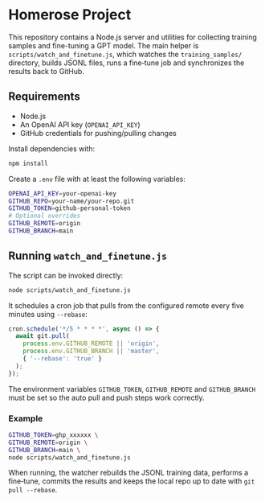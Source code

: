 # Homerose Project

This repository contains a Node.js server and utilities for collecting training samples and fine-tuning a GPT model.  The main helper is `scripts/watch_and_finetune.js`, which watches the `training_samples/` directory, builds JSONL files, runs a fine‑tune job and synchronizes the results back to GitHub.

## Requirements

- Node.js
- An OpenAI API key (`OPENAI_API_KEY`)
- GitHub credentials for pushing/pulling changes

Install dependencies with:

```bash
npm install
```

Create a `.env` file with at least the following variables:

```bash
OPENAI_API_KEY=your-openai-key
GITHUB_REPO=your-name/your-repo.git
GITHUB_TOKEN=github-personal-token
# Optional overrides
GITHUB_REMOTE=origin
GITHUB_BRANCH=main
```

## Running `watch_and_finetune.js`

The script can be invoked directly:

```bash
node scripts/watch_and_finetune.js
```

It schedules a cron job that pulls from the configured remote every five minutes using `--rebase`:

```javascript
cron.schedule('*/5 * * * *', async () => {
  await git.pull(
    process.env.GITHUB_REMOTE || 'origin',
    process.env.GITHUB_BRANCH || 'master',
    { '--rebase': 'true' }
  );
});
```

The environment variables `GITHUB_TOKEN`, `GITHUB_REMOTE` and `GITHUB_BRANCH` must be set so the auto pull and push steps work correctly.

### Example

```bash
GITHUB_TOKEN=ghp_xxxxxx \
GITHUB_REMOTE=origin \
GITHUB_BRANCH=main \
node scripts/watch_and_finetune.js
```

When running, the watcher rebuilds the JSONL training data, performs a fine‑tune, commits the results and keeps the local repo up to date with `git pull --rebase`.